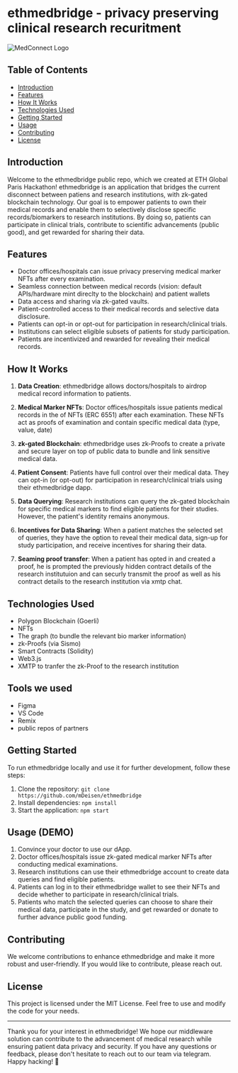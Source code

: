 # ethmedbridge - privacy preserving clinical research recuritment

![MedConnect Logo](https://iili.io/HQquYuV.png)

## Table of Contents
- [Introduction](#introduction)
- [Features](#features)
- [How It Works](#how-it-works)
- [Technologies Used](#technologies-used)
- [Getting Started](#getting-started)
- [Usage](#usage)
- [Contributing](#contributing)
- [License](#license)

## Introduction
Welcome to the ethmedbridge public repo, which we created at ETH Global Paris Hackathon! ethmedbridge is an application that bridges the current disconnect between patiens and research institutions, with zk-gated blockchain technology. Our goal is to empower patients to own their medical records and enable them to selectively disclose specific records/biomarkers to research institutions. By doing so, patients can participate in clinical trials, contribute to scientific advancements (public good), and get rewarded for sharing their data.

## Features
- Doctor offices/hospitals can issue privacy preserving medical marker NFTs after every examination.
- Seamless connection between medical records (vision: default APIs/hardware mint direclty to the blockchain) and patient wallets 
- Data access and sharing via zk-gated vaults.
- Patient-controlled access to their medical records and selective data disclosure.
- Patients can opt-in or opt-out for participation in research/clinical trials.
- Institutions can select eligible subsets of patients for study participation.
- Patients are incentivized and rewarded for revealing their medical records.

## How It Works
1. **Data Creation**: ethmedbridge allows doctors/hospitals to airdrop medical record information to patients.

2. **Medical Marker NFTs**: Doctor offices/hospitals issue patients medical records in the of NFTs (ERC 6551) after each examination. These NFTs act as proofs of examination and contain specific medical data (type, value, date)

3. **zk-gated Blockchain**: ethmedbridge uses zk-Proofs to create a private and secure layer on top of public data to bundle and link sensitive medical data.

4. **Patient Consent**: Patients have full control over their medical data. They can opt-in (or opt-out) for participation in research/clinical trials using their ethmedbridge dapp.

5. **Data Querying**: Research institutions can query the zk-gated blockchain for specific medical markers to find eligible patients for their studies. However, the patient's identity remains anonymous.

6. **Incentives for Data Sharing**: When a patient matches the selected set of queries, they have the option to reveal their medical data, sign-up for study participation, and receive incentives for sharing their data.

7. **Seaming proof transfer**: When a patient has opted in and created a proof, he is prompted the previously hidden contract details of the research institutuion and can securly transmit the proof as well as his contract details to the research institution via xmtp chat.

## Technologies Used
- Polygon Blockchain (Goerli)
- NFTs
- The graph (to bundle the relevant bio marker information)
- zk-Proofs (via Sismo)
- Smart Contracts (Solidity)
- Web3.js
- XMTP to tranfer the zk-Proof to the research institution

## Tools we used
- Figma
- VS Code
- Remix
- public repos of partners

## Getting Started
To run ethmedbridge locally and use it for further development, follow these steps:

1. Clone the repository: `git clone https://github.com/mDeisen/ethmedbridge`
2. Install dependencies: `npm install`
3. Start the application: `npm start`

## Usage (DEMO)
1. Convince your doctor to use our dApp.
2. Doctor offices/hospitals issue zk-gated medical marker NFTs after conducting medical examinations.
3. Research institutions can use their ethmedbridge account to create data queries and find eligible patients.
4. Patients can log in to their ethmedbridge wallet to see their NFTs and decide whether to participate in research/clinical trials.
5. Patients who match the selected queries can choose to share their medical data, participate in the study, and get rewarded or donate to further advance public good funding.

## Contributing
We welcome contributions to enhance ethmedbridge and make it more robust and user-friendly. If you would like to contribute, please reach out.

## License
This project is licensed under the MIT License. Feel free to use and modify the code for your needs.

---

Thank you for your interest in ethmedbridge! We hope our middleware solution can contribute to the advancement of medical research while ensuring patient data privacy and security. If you have any questions or feedback, please don't hesitate to reach out to our team via telegram. Happy hacking! 🚀
